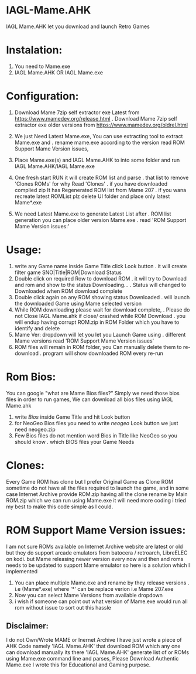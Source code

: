 # IAGL-Mame.AHK
IAGL Mame.AHK let you download and launch Retro Games

# Instalation:
1) You need to Mame.exe
2) IAGL Mame.AHK OR IAGL Mame.exe

# Configuration:
1) Download Mame 7zip self extractor exe Latest from https://www.mamedev.org/release.html
. Download Mame 7zip self extractor exe older versions from https://www.mamedev.org/oldrel.html

2) We just Need Latest Mame.exe, You can use extracting tool to extract Mame.exe and
. rename mame.exe according to the version read ROM Support Mame Version issues,

3) Place Mame.exe(s) and IAGL Mame.AHK to into some folder and run IAGL Mame.AHK/IAGL Mame.exe

4) One fresh start RUN it will create ROM list and parse
. that list to remove 'Clones ROMs' for why Read 'Clones'
. if you have downloaded complied zip It has Regenerated ROM list from Mame 207
. if you wana recreate latest ROMList plz delete UI folder and place only latest Mame*.exe

5) We need Latest Mame.exe to generate Latest List after
. ROM list generation you can place older version Mame.exe
. read 'ROM Support Mame Version issues:'

# Usage:
1) write any Game name inside Game Title click Look button
. it will create filter game SNO|Title|ROM|Download Status
2) Double click on required Row to download ROM
. it will try to Download and rom and show to the status Downloading...
. Status will changed to Downloaded when ROM download complete
3) Double click again on any ROM showing status Downloaded
. will launch the downloaded Game using Mame selected version
4) While ROM downloading please wait for download complete,
. Please do not Close IAGL Mame.ahk if close/ crashed while ROM Download
. you will endup having corrupt ROM.zip in ROM Folder which you have to identify and delete
5) Mame Ver: dropdown will let you let you Launch Game using
. different Mame versions read 'ROM Support Mame Version issues'
6) ROM files will remain in ROM folder, you Can manually delete them to re-download
. program will show downloaded ROM every re-run

# Rom Bios:
You can google "what are Mame Bios files?"
Simply we need those bios files in order to run games,
We can download all bios files using IAGL Mame.ahk
1) write *Bios* inside Game Title and hit Look button
2) for NeoGeo Bios files you need to write *neogeo* Look button we just need neogeo.zip
3) Few Bios files do not mention word Bios in Title like NeoGeo so you should know
. which BIOS files your Game Needs

# Clones:
Every Game ROM has clone but I prefer Original Game as Clone ROM sometime do not
have all the files required to launch the game, and in some case Internet Archive provide
ROM.zip having all the clone rename by Main ROM.zip which we can run using Mame.exe
it will need more coding i tried my best to make this code simple as I could.


# ROM Support Mame Version issues:
I am not sure ROMs available on Internet Archive website are latest or old but
they do support arcade emulators from batocera / retroarch, LibreELEC on kodi.
but Mame releasing newer version every now and then and roms needs to be updated
to support Mame emulator so here is a solution which I implemented
1) You can place multiple Mame.exe and rename by they release versions
. i.e (Mame*.exe) where '*' can be replace verion i.e Mame 207.exe
2) Now you can select Mame Versions from available dropdown
3) i wish if someone can point out what version of Mame.exe would run all rom without issue to sort out this hassle

## Disclaimer:
I do not Own/Wrote MAME or Inernet Archive
I have just wrote a piece of AHK Code namely 'IAGL Mame.AHK' that download ROM
which any one can download manually its there 'IAGL Mame.AHK' generate list of
or ROMs using Mame.exe command line and parses, Please Download Authentic Mame.exe
I wrote this for Educational and Gaming purpose.
